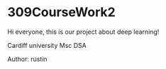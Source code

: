 # 309CourseWork2

Hi everyone, this is our project about deep learning!

Cardiff university Msc DSA

Author: rustin
